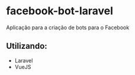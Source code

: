 # facebook-bot-laravel
Aplicação para a criação de bots para o Facebook

## Utilizando:
- Laravel
- VueJS
